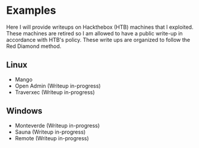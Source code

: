 # Examples
Here I will provide writeups on Hackthebox (HTB) machines that I exploited. These machines are retired so I am allowed to have a public write-up in accordance with HTB's policy. These write ups are organized to follow the Red Diamond method.

## Linux
* Mango
* Open Admin (Writeup in-progress)
* Traverxec (Writeup in-progress)

## Windows
* Monteverde (Writeup in-progress)
* Sauna (Writeup in-progress)
* Remote (Writeup in-progress)